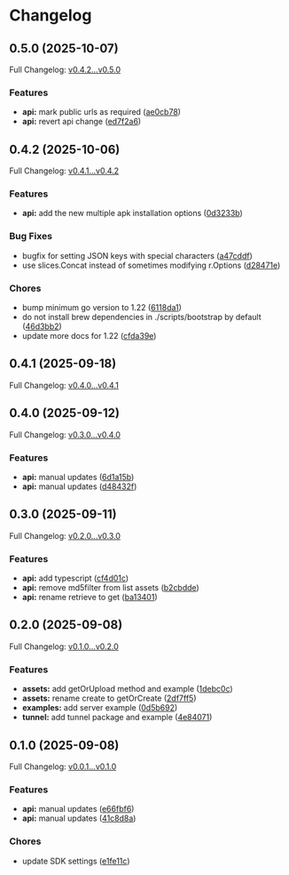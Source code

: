 # Changelog

## 0.5.0 (2025-10-07)

Full Changelog: [v0.4.2...v0.5.0](https://github.com/limrun-inc/go-sdk/compare/v0.4.2...v0.5.0)

### Features

* **api:** mark public urls as required ([ae0cb78](https://github.com/limrun-inc/go-sdk/commit/ae0cb78284cd5f52565bdc5974746cb2c65e4692))
* **api:** revert api change ([ed7f2a6](https://github.com/limrun-inc/go-sdk/commit/ed7f2a65dc8a35851128b869282259615dcf7020))

## 0.4.2 (2025-10-06)

Full Changelog: [v0.4.1...v0.4.2](https://github.com/limrun-inc/go-sdk/compare/v0.4.1...v0.4.2)

### Features

* **api:** add the new multiple apk installation options ([0d3233b](https://github.com/limrun-inc/go-sdk/commit/0d3233b091b86a923ef572889ac917ac91b2b337))


### Bug Fixes

* bugfix for setting JSON keys with special characters ([a47cddf](https://github.com/limrun-inc/go-sdk/commit/a47cddfbe787d753c8d703e01e51f3acb167afae))
* use slices.Concat instead of sometimes modifying r.Options ([d28471e](https://github.com/limrun-inc/go-sdk/commit/d28471ee3e1133033e2a60656e86e8578d88fcf8))


### Chores

* bump minimum go version to 1.22 ([6118da1](https://github.com/limrun-inc/go-sdk/commit/6118da1a28b0abfd775ba62b928c70e88f4a5992))
* do not install brew dependencies in ./scripts/bootstrap by default ([46d3bb2](https://github.com/limrun-inc/go-sdk/commit/46d3bb2dc3f056d9764fb910ef8454ec19d9dab2))
* update more docs for 1.22 ([cfda39e](https://github.com/limrun-inc/go-sdk/commit/cfda39eabdfa379f8c7323b266e36cffcccca252))

## 0.4.1 (2025-09-18)

Full Changelog: [v0.4.0...v0.4.1](https://github.com/limrun-inc/go-sdk/compare/v0.4.0...v0.4.1)

## 0.4.0 (2025-09-12)

Full Changelog: [v0.3.0...v0.4.0](https://github.com/limrun-inc/go-sdk/compare/v0.3.0...v0.4.0)

### Features

* **api:** manual updates ([6d1a15b](https://github.com/limrun-inc/go-sdk/commit/6d1a15b4f6306f1aa3b0141d127c9e5b936fd863))
* **api:** manual updates ([d48432f](https://github.com/limrun-inc/go-sdk/commit/d48432ffefbe7deb632923ae9f7d2366c2ce2a1e))

## 0.3.0 (2025-09-11)

Full Changelog: [v0.2.0...v0.3.0](https://github.com/limrun-inc/go-sdk/compare/v0.2.0...v0.3.0)

### Features

* **api:** add typescript ([cf4d01c](https://github.com/limrun-inc/go-sdk/commit/cf4d01c86ff162864e552a50174f1179a9ac5fa4))
* **api:** remove md5filter from list assets ([b2cbdde](https://github.com/limrun-inc/go-sdk/commit/b2cbdde31120941ed20885d219c5682f45b306d6))
* **api:** rename retrieve to get ([ba13401](https://github.com/limrun-inc/go-sdk/commit/ba13401c798500501c30eb4fdd035c275e7b901a))

## 0.2.0 (2025-09-08)

Full Changelog: [v0.1.0...v0.2.0](https://github.com/limrun-inc/go-sdk/compare/v0.1.0...v0.2.0)

### Features

* **assets:** add getOrUpload method and example ([1debc0c](https://github.com/limrun-inc/go-sdk/commit/1debc0cae08deb62f7e9a5335f7b182d94b668b8))
* **assets:** rename create to getOrCreate ([2df7ff5](https://github.com/limrun-inc/go-sdk/commit/2df7ff5817290e496f848bcc8ad0c0dd1a8732b1))
* **examples:** add server example ([0d5b692](https://github.com/limrun-inc/go-sdk/commit/0d5b692334b3b3da0bc4351d4ccbc7c3a0584946))
* **tunnel:** add tunnel package and example ([4e84071](https://github.com/limrun-inc/go-sdk/commit/4e840719bdc54e0d15d96e7ba0857f2cc2b8f5a4))

## 0.1.0 (2025-09-08)

Full Changelog: [v0.0.1...v0.1.0](https://github.com/limrun-inc/go-sdk/compare/v0.0.1...v0.1.0)

### Features

* **api:** manual updates ([e66fbf6](https://github.com/limrun-inc/go-sdk/commit/e66fbf665558ec3fb1cf52ed2d02630bd6807617))
* **api:** manual updates ([41c8d8a](https://github.com/limrun-inc/go-sdk/commit/41c8d8a105dbd196270fec13d72348a57ea84c2b))


### Chores

* update SDK settings ([e1fe11c](https://github.com/limrun-inc/go-sdk/commit/e1fe11c0ac894be47fba0aeed7106bdd13c92b57))
